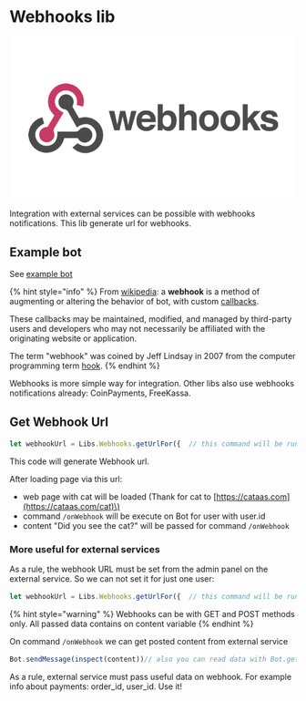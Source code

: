 # Webhooks lib

![](../.gitbook/assets/image%20%282%29.png)

Integration with external services can be possible with webhooks notifications. This lib generate url for webhooks.

## Example bot

See [example bot](https://t.me/BBWebhookBot)

{% hint style="info" %}
From [wikipedia](https://en.wikipedia.org/wiki/Webhook): a **webhook** is a method of augmenting or altering the behavior of bot, with custom [callbacks](https://en.wikipedia.org/wiki/Callback_%28computer_programming%29).

These callbacks may be maintained, modified, and managed by third-party users and developers who may not necessarily be affiliated with the originating website or application.

 The term "webhook" was coined by Jeff Lindsay in 2007 from the computer programming term [hook](https://en.wikipedia.org/wiki/Hooking).
{% endhint %}

Webhooks is more simple way for integration. Other libs also use webhooks notifications already: CoinPayments, FreeKassa.

## Get Webhook Url

```javascript
let webhookUrl = Libs.Webhooks.getUrlFor({  // this command will be runned on webhook  command: "/onWebhook",  // this text will be passed to command  content: "Did you see the cat?",  // execute for this (current) user  user_id: user.id,  // redirect to page with cat after calling webhook  // you need remove this for external service  redirect_to: "https://cataas.com/cat"})
```

This code will generate Webhook url. 

After loading page via this url:

* web page with cat will be loaded \(Thank for cat to [https://cataas.com](https://cataas.com/cat)\)
* command `/onWebhook` will be execute on Bot for user with user.id
* content "Did you see the cat?" will be passed for command `/onWebhook`

###  More useful for external services

As a rule, the webhook URL must be set from the admin panel on the external service. So we can not set it for just one user: 

```javascript
let webhookUrl = Libs.Webhooks.getUrlFor({  // this command will be runned on webhook  command: "/onWebhook"})
```

{% hint style="warning" %}
Webhooks can be with GET and POST methods only. All passed data contains on content variable
{% endhint %}

On command `/onWebhook` we can get posted content from external service

```javascript
Bot.sendMessage(inspect(content))// also you can read data with Bot.getProperty - you need store it before
```

As a rule, external service must pass useful data on webhook. For example info about payments: order\_id, user\_id. Use it!

